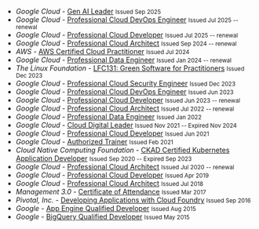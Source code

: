 - *Google Cloud* - [Gen AI Leader](https://www.credly.com/badges/0563ac90-c9c8-45d1-9907-ac094113aeca)
 <small>Issued Sep 2025</small>
- *Google Cloud* - [Professional Cloud DevOps Engineer](https://www.credly.com/badges/623e6646-29c5-42f2-9d99-d27b89df8336)
 <small>Issued Jul 2025 -- renewal</small>
- *Google Cloud* - [Professional Cloud Developer](https://www.credly.com/badges/ae558534-ecc4-44b8-8418-dcb5ba6dd3cf)
 <small>Issued Jul 2025 -- renewal</small>
- *Google Cloud* - [Professional Cloud Architect](https://www.credly.com/badges/2f5bc1a6-792c-4e71-a2e4-e3b09633e0dd)
 <small>Issued Sep 2024 -- renewal</small>
- *AWS* - [AWS Certified Cloud Practitioner](https://www.credly.com/badges/a3d9b880-3aef-4505-8642-0eddee7c1cb6)
<small>Issued Jul 2024</small>
- *Google Cloud* - [Professional Data Engineer](https://www.credly.com/badges/8b67157e-e887-44aa-b6e9-3b4e72019990)
<small>Issued Jan 2024 -- renewal</small>
- *The Linux Foundation* - [LFC131: Green Software for Practitioners](https://www.credly.com/badges/ad9f66b2-5f0b-44aa-9518-6c1c99f6f360)
<small>Issued Dec 2023</small>
- *Google Cloud* - [Professional Cloud Security Engineer](https://www.credly.com/badges/6761d627-2fe9-4d8c-9bf4-64d3bd959127)
<small>Issued Dec 2023</small>
- *Google Cloud* - [Professional Cloud DevOps Engineer](https://www.credly.com/badges/623e6646-29c5-42f2-9d99-d27b89df8336)
<small>Issued Jun 2023</small>
- *Google Cloud* - [Professional Cloud Developer](https://www.credly.com/badges/ae558534-ecc4-44b8-8418-dcb5ba6dd3cf)
<small>Issued Jun 2023 -- renewal</small>
- *Google Cloud* - [Professional Cloud Architect](https://www.credly.com/badges/2f5bc1a6-792c-4e71-a2e4-e3b09633e0dd)
<small>Issued Jul 2022 -- renewal</small>
- *Google Cloud* - [Professional Data Engineer](https://www.credly.com/badges/8b67157e-e887-44aa-b6e9-3b4e72019990)
<small>Issued Jan 2022</small>
- *Google Cloud* - [Cloud Digital Leader](https://www.credly.com/badges/d911a7fc-05b8-4cbd-98b3-94c394ddc442)
<small>Issued Nov 2021 -- Expired Nov 2024</small>
- *Google Cloud* - [Professional Cloud Developer](https://www.credly.com/badges/ae558534-ecc4-44b8-8418-dcb5ba6dd3cf)
<small>Issued Jun 2021</small>
- *Google Cloud* - [Authorized Trainer](https://www.credly.com/badges/b5760365-8e4f-4427-8f4c-52c4a9562440)
<small>Issued Feb 2021</small>
- *Cloud Native Computing Foundation* - [CKAD Certified Kubernetes Application Developer](https://www.credly.com/badges/0446ab98-751b-422f-b244-c76f7a38c71c)
<small>Issued Sep 2020 -- Expired Sep 2023</small>
- *Google Cloud* - [Professional Cloud Architect](https://www.credly.com/badges/2f5bc1a6-792c-4e71-a2e4-e3b09633e0dd)
<small>Issued Jul 2020 -- renewal</small>
- *Google Cloud* - [Professional Cloud Developer](https://drive.google.com/file/d/1MMrD0JDyCiKHF3LOTM4WKpxRnDHuxqvI/view?usp=sharing)
<small>Issued Apr 2019</small>
- *Google Cloud* - [Professional Cloud Architect](https://www.credly.com/badges/2f5bc1a6-792c-4e71-a2e4-e3b09633e0dd)
<small>Issued Jul 2018</small>
- *Management 3.0* - [Certificate of Attendance](https://drive.google.com/file/d/1sKpG2yIjZ1yEDzIgSCCVcloCE1WeGd6j/view?usp=share_link)
<small>Issued Mar 2017</small>
- *Pivotal, Inc.* - [Developing Applications with Cloud Foundry](https://drive.google.com/file/d/0Bx5mRU2mXdx0Q0ktbXM5OVpkR3pjWkRVTlR1cEV0VkxNbDhN/view?usp=sharing&resourcekey=0-ZU5GSkhI8FEcgFyWuHFFbg) <small>Issued Sep 2016</small>
- *Google* - [App Engine Qualified Developer](https://drive.google.com/file/d/0Bx5mRU2mXdx0OC1xdUY3VVppVjg/view?usp=sharing&resourcekey=0-MpTWbRMrEXoV02PzsNrEpw) <small>Issued Aug 2015</small>
- *Google* - [BigQuery Qualified Developer](https://drive.google.com/file/d/0Bx5mRU2mXdx0eTlvYmhoYlppdWs/view?usp=sharing&resourcekey=0-FQCec1XVcFv90gT2uPXgYQ) <small>Issued May 2015</small>
